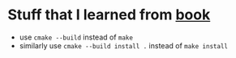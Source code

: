# Stuff that I learned from [book](https://cliutils.gitlab.io/modern-cmake)

- use `cmake --build` instead of `make`
- similarly use `cmake --build install .` instead of `make install`